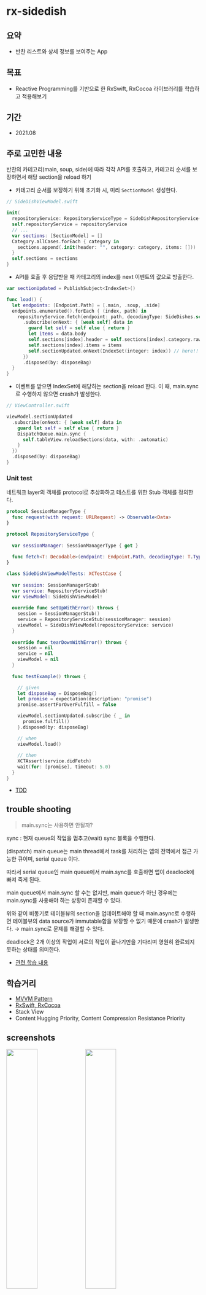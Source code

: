 # rx-sidedish

## 요약

- 반찬 리스트와 상세 정보를 보여주는 App

## 목표

- Reactive Programming를 기반으로 한 RxSwift, RxCocoa 라이브러리를 학습하고 적용해보기

## 기간

- 2021.08

## 주로 고민한 내용
반찬의 카테고리(main, soup, side)에 따라 각각 API를 호출하고, 카테고리 순서를 보장하면서 해당 section을 reload 하기

- 카테고리 순서를 보장하기 위해 초기화 시, 미리 `SectionModel` 생성한다.

```swift
// SideDishViewModel.swift

init(
  repositoryService: RepositoryServiceType = SideDishRepositoryService(sessionManager: SessionManager.shared)) {
  self.repositoryService = repositoryService
  // ...
  var sections: [SectionModel] = []
  Category.allCases.forEach { category in
    sections.append(.init(header: "", category: category, items: []))
  }
  self.sections = sections
}
```

- API를 호출 후 응답받을 때 카테고리의 index를 next 이벤트의 값으로 방출한다.

```swift
var sectionUpdated = PublishSubject<IndexSet>()

func load() {
  let endpoints: [Endpoint.Path] = [.main, .soup, .side]
  endpoints.enumerated().forEach { (index, path) in
    repositoryService.fetch(endpoint: path, decodingType: SideDishes.self)
      .subscribe(onNext: { [weak self] data in
        guard let self = self else { return }
        let items = data.body
        self.sections[index].header = self.sections[index].category.rawValue
        self.sections[index].items = items
        self.sectionUpdated.onNext(IndexSet(integer: index)) // here!!
      })
      .disposed(by: disposeBag)
  }
}
```

- 이벤트를 받으면 IndexSet에 해당하는 section을 reload 한다. 이 때, main.sync로 수행하지 않으면 crash가 발생한다.

```swift
// ViewController.swift

viewModel.sectionUpdated
  .subscribe(onNext: { [weak self] data in
    guard let self = self else { return }
    DispatchQueue.main.sync {
      self.tableView.reloadSections(data, with: .automatic)
    }
  })
  .disposed(by: disposeBag)
}
```

### Unit test

네트워크 layer의 객체를 protocol로 추상화하고 테스트를 위한 Stub 객체를 정의한다.
```swift
protocol SessionManagerType {
  func request(with request: URLRequest) -> Observable<Data>
}

protocol RepositoryServiceType {
  
  var sessionManager: SessionManagerType { get }
  
  func fetch<T: Decodable>(endpoint: Endpoint.Path, decodingType: T.Type) -> Observable<T>
}

class SideDishViewModelTests: XCTestCase {
  
  var session: SessionManagerStub!
  var service: RepositoryServiceStub!
  var viewModel: SideDishViewModel!
  
  override func setUpWithError() throws {
    session = SessionManagerStub()
    service = RepositoryServiceStub(sessionManager: session)
    viewModel = SideDishViewModel(repositoryService: service)
  }
  
  override func tearDownWithError() throws {
    session = nil
    service = nil
    viewModel = nil
  }
  
  func testExample() throws {

    // given
    let disposeBag = DisposeBag()
    let promise = expectation(description: "promise")
    promise.assertForOverFulfill = false

    viewModel.sectionUpdated.subscribe { _ in
      promise.fulfill()
    }.disposed(by: disposeBag)

    // when
    viewModel.load()
    
    // then
    XCTAssert(service.didFetch)
    wait(for: [promise], timeout: 5.0)
  }
}
```

- [TDD](https://github.com/lenaios/rx-sidedish/blob/main/Markdown/TDD.md)

## trouble shooting
>main.sync는 사용하면 안될까?

sync : 현재 queue의 작업을 멈추고(wait) sync 블록을 수행한다.

(dispatch) main queue는 main thread에서 task를 처리하는 앱의 전역에서 접근 가능한 큐이며, serial queue 이다.

따라서 serial queue인 main queue에서 main.sync를 호출하면 앱이 deadlock에 빠져 죽게 된다.

main queue에서 main.sync 할 수는 없지만, main queue가 아닌 경우에는 main.sync를 사용해야 하는 상황이 존재할 수 있다.

위와 같이 비동기로 테이블뷰의 section을 업데이트해야 할 때 main.async로 수행하면 테이블뷰의 data source가 immutable함을 보장할 수 없기 때문에 crash가 발생한다. → main.sync로 문제를 해결할 수 있다.

deadlock은 2개 이상의 작업이 서로의 작업이 끝나기만을 기다리며 영원히 완료되지 못하는 상태를 의미한다.
- [관련 학습 내용](https://velog.io/@lena_/Concurrency-Programming#sync-async)

## 학습거리

- [MVVM Pattern](https://github.com/lenaios/rx-sidedish/blob/main/Markdown/MVVM.md)
- [RxSwift, RxCocoa](https://github.com/lenaios/rx-sidedish/blob/main/Markdown/rx.md)
- Stack View
- Content Hugging Priority, Content Compression Resistance Priority

## screenshots
<img src="https://user-images.githubusercontent.com/75113784/130393456-acdf5139-4cb8-4048-94e9-86153a73fbb3.png" width="40%"> <img src="https://user-images.githubusercontent.com/75113784/130393443-6c28c196-305d-43e1-9aa9-a80001c712ff.png" width="40%">

